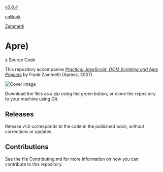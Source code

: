 [v0.0.4](https://github.com/littleflute/practical-javascript-dom-scripting-ajax-projects/edit/master/README.md)

[cnBook](cnBook)

[Zammetti](Zammetti)



# Apre)
s Source Code

This repository accompanies [*Practical JavaScript, DOM Scripting and Ajax Projects*](http://www.apress.com/9781590598160) by Frank Zammetti (Apress, 2007).

![Cover image](9781590598160.jpg)

Download the files as a zip using the green button, or clone the repository to your machine using Git.

## Releases

Release v1.0 corresponds to the code in the published book, without corrections or updates.

## Contributions

See the file Contributing.md for more information on how you can contribute to this repository.
